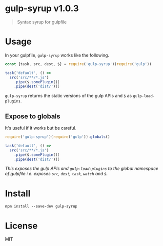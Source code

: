 # gulp-syrup v1.0.3

> Syntax syrup for gulpfile

# Usage

In your gulpfile, `gulp-syrup` works like the following.

```js
const {task, src, dest, $} = require('gulp-syrup')(require('gulp'))

task('default', () =>
  src('src/**/*.js')
    .pipe($.somePlugin())
    .pipe(dest('dist/')))
```

`gulp-syrup` returns the static versions of the gulp APIs and `$` as `gulp-load-plugins`.

## Expose to globals

It's useful if it works but be careful.

```js
require('gulp-syrup')(require('gulp')).globals()

task('default', () =>
  src('src/**/*.js')
    .pipe($.somePlugin())
    .pipe(dest('dist/')))
```

*This exposes the gulp APIs and `gulp-load-plugins` to the global namespace of gulpfile i.e. exposes `src`, `dest`, `task`, `watch` and `$`.*


# Install

    npm install --save-dev gulp-syrup

# License

MIT
